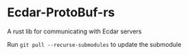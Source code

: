 # Ecdar-ProtoBuf-rs
A rust lib for communicating with Ecdar servers

Run ```git pull --recurse-submodules``` to update the submodule